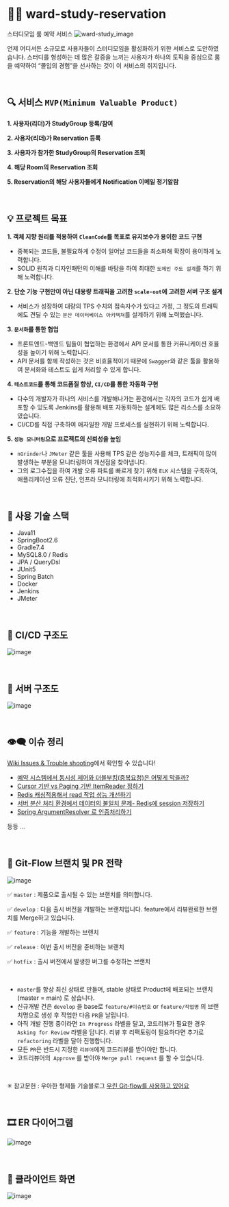 # 👯‍♀️ ward-study-reservation
스터디모임 룸 예약 서비스 
![ward-study_image](https://user-images.githubusercontent.com/62453668/169026026-6278161e-781f-4f9c-86fd-1d7a0e8c821f.jpg)

언제 어디서든 소규모로 사용자들이 스터디모임을 활성화하기 위한 서비스로 도안하였습니다.
스터디를 형성하는 데 많은 갈증을 느끼는 사용자가 하나의 토픽을 중심으로 룸을 예약하여  “몰입의 경험”을 선사하는 것이 이 서비스의 취지입니다.

<br>

## 🔍 서비스 `MVP(Minimum Valuable Product)`

**1. 사용자(리더)가 StudyGroup 등록/참여**

**2. 사용자(리더)가 Reservation 등록**

**3. 사용자가 참가한 StudyGroup의 Reservation 조회**

**4. 해당 Room의 Reservation 조회**

**5. Reservation의 해당 사용자들에게 Notification 이메일 정기알람**

<br>

## 💡 프로젝트 목표
**1. 객체 지향 원리를 적용하여 `CleanCode`를 목표로 유지보수가 용이한 코드 구현**
- 중복되는 코드들, 불필요하게 수정이 일어날 코드들을 최소화해 확장이 용이하게 노력합니다.
- SOLID 원칙과 디자인패턴의 이해를 바탕을 하여 최대한 `도메인 주도 설계`를 하기 위해 노력합니다.

**2. 단순 기능 구현만이 아닌 대용량 트래픽을 고려한 `scale-out`에 고려한 서버 구조 설계**
- 서비스가 성장하여 대량의 TPS 수치의 접속자수가 있다고 가정, 그 정도의 트래픽에도 견딜 수 있는 `분산 데이터베이스 아키텍쳐`를 설계하기 위해 노력했습니다.  

**3. `문서화`를 통한 협업**
- 프론트엔드-백엔드 팀들이 협업하는 환경에서 API 문서를 통한 커퓨니케이션 호율성을 높이기 위해 노력합니다.
- API 문서를 함께 작성하는 것은 비효율적이기 때문에 `Swagger`와 같은 툴을 활용하여 문서화와 테스트도 쉽게 처리할 수 있게 합니다.

**4. `테스트코드`를 통해 코드품질 향상, `CI/CD`를 통한 자동화 구현**
- 다수의 개발자가 하나의 서비스를 개발해나가는 환경에서는 각자의 코드가 쉽게 배포할 수 있도록 Jenkins를 활용해 배포 자동화하는 설계에도 많은 리소스를 소요하였습니다.  
- CI/CD를 직접 구축하여 애자일한 개발 프로세스를 실현하기 위해 노력합니다.

**5. `성능 모니터링`으로 프로젝트의 신뢰성을 높임**
- `nGrinder`나 `JMeter` 같은 툴을 사용해 TPS 같은 성능지수를 체크, 트래픽이 많이 발생하는 부분을 모니터링하여 개선점을 찾아냅니다.
- 그외 로그수집을 하여 개발 오류 파트를 빠르게 찾기 위해 `ELK` 시스템을 구축하여, 애플리케이션 오류 진단, 인프라 모니터링에 최적화시키기 위해 노력합니다.  

<br>

## 🛒 사용 기술 스택
- Java11
- SpringBoot2.6
- Gradle7.4
- MySQL8.0 / Redis
- JPA / QueryDsl
- JUnit5
- Spring Batch
- Docker 
- Jenkins
- JMeter 

<br>

## 🔗 CI/CD 구조도
![image](https://user-images.githubusercontent.com/62453668/164407464-9df1d184-da84-4e4f-b533-2aad2a5b3757.png)

<br>

## 🎡 서버 구조도
![image](https://user-images.githubusercontent.com/62453668/204127443-2711dec2-7fd4-495d-9649-1d48fad6bc2b.png)

<br>

## 👁‍🗨 이슈 정리
[Wiki Issues & Trouble shooting](https://github.com/f-lab-edu/ward-study-reservation/wiki/4.-Issues-&-Trouble-shooting)에서 확인할 수 있습니다!

- [예약 시스템에서 동시성 제어와 더블부킹(중복요청)은 어떻게 막을까?](https://velog.io/@mooh2jj/예약-시스템에서-동시성-제어와-더블부킹중복요청은-어떻게-막을까)
- [Cursor 기반 vs Paging 기반 ItemReader 정하기](https://velog.io/@mooh2jj/Cursor-기반-vs-Paging-기반-ItemReader-정하기)
- [Redis 캐싱적용해서 read 작업 성능 개선하기](https://velog.io/@mooh2jj/Redis-캐싱적용해서-read-작업-성능-개선하기)
- [서버 분산 처리 환경에서 데이터의 불일치 문제- Redis에 session 저장하기](https://velog.io/@mooh2jj/서버-분산-처리-환경에서-데이터의-불일치-Redis에-session-저장하기)
- [Spring ArgumentResolver 로 인증처리하기](https://velog.io/@mooh2jj/Spring-ArgumentResolver-로-인증처리하기)

등등 ...

<br>

## 🔖 Git-Flow 브랜치 및 PR 전략 

![image](https://user-images.githubusercontent.com/62453668/169458249-74e55a36-a631-4440-a52d-332fa78eb9f4.png)




✅ `master` : 제품으로 출시될 수 있는 브랜치를 의미합니다. 

✅ `develop` : 다음 출시 버전을 개발하는 브랜치입니다. feature에서 리뷰완료한 브랜치를 Merge하고 있습니다.

✅ `feature` : 기능을 개발하는 브랜치 

✅ `release` : 이번 출시 버전을 준비하는 브랜치

✅ `hotfix` : 출시 버전에서 발생한 버그를 수정하는 브랜치

<br>

- `master`를 항상 최신 상태로 만들며, stable 상태로 Product에 배포되는 브랜치 (master = main) 로 삼습니다.
- 신규개발 건은 `develop` 을 base로 `feature/#이슈번호` or `feature/작업명` 의 브랜치명으로 생성 후 작업한 다음 `PR`을 날립니다.
- 아직 개발 진행 중이라면 `In Progress` 라벨을 달고, 코드리뷰가 필요한 경우 `Asking for Review` 라벨을 답니다. 리뷰 후 리팩토링이 필요하다면 추가로 `refactoring` 라벨을 달아 진행합니다.
- 모든 `PR`은 반드시 지정한 `리뷰어`에게 코드리뷰를 받아야만 합니다.
- 코드리뷰어의` Approve` 를 받아야 `Merge pull request` 를 할 수 있습니다.

<br>

✳ 참고문헌 : 
우아한 형제들 기술블로그 [우린 Git-flow를 사용하고 있어요](https://woowabros.github.io/experience/2017/10/30/baemin-mobile-git-branch-strategy.html)



<br>

## 🎞 ER 다이어그램
![image](https://user-images.githubusercontent.com/62453668/171175253-e60b8fe9-fd80-409a-8469-7028ee14b7ec.png)

<br>

## 🎨 클라이언트 화면
![image](https://user-images.githubusercontent.com/62453668/204130495-55216181-3106-4f9f-9af1-65c4a7ba8403.png)




